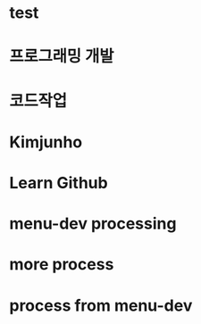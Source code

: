 # test
# 프로그래밍 개발
# 코드작업

# Kimjunho
# Learn Github

# menu-dev processing
# more process
# process from menu-dev
